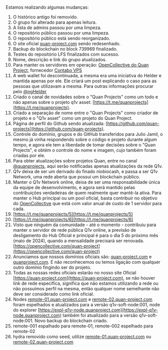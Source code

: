 Estamos realizando algumas mudanças:

1. O histórico antigo foi removido.
2. O grupo foi alterado para apenas leitura.
3. A lista de admins passou por uma limpeza.
4. O repositório público passou por uma limpeza.
5. O repositório público está sendo reorganizado.
6. O site oficial [quan-project.com](https://quan-project.com) sendo redesenhado.
7. Backup do blockchain no block 739969 finalizado.
8. Testes do repositório LFS finalizados com sucesso.
9. Nome, descrição e link do grupo atualizados.
10. Para manter os servidores em operação: [OpenCollective do Quan Project](https://opencollective.com/quan-project), fornecedor [Contabo VPS](https://contabo.com/en/vps/)
11. A web wallet foi descontinuada, a mesma era uma iniciativa do Helder e mantida apenas por ele. Ele criará um post explicando o caso para as pessoas que utilizavam a mesma. Para outras informações procurar pelo [@ngHelder](https://t.me/ngHelder)
12. Criado o canal de novidades sobre o "Quan Projects" como um todo e não apenas sobre o projeto q1v asset: [https://t.me/quanprojects](https://t.me/quanprojects).
13. Criado a separação de nome entre o "Quan Projects" como criador de projeto e o "Q1v asset" como um projeto do Quan Project.
14. Página de perfil do Github sendo atualizada: [https://github.com/quan-projects](https://github.com/quan-projects).
15. Controle do domínio, grupos e do GitHub transferidos para Julio Jamil, o mesmo já vinha respondendo sobre o código e projeto durante algum tempo, e agora ele tem a liberdade de tomar decisões sobre o "Quan Projects", e obtém o controle do nome e imagem, cujo também foram criadas por ele.
16. Para obter atualizações sobre projetos Quan, entre no canal [@quanprojects](https://t.me/quanprojects), aqui serão notificadas apenas atualizações da rede Q1v.
17. Q1v deixa de ser um derivado do finado niobiocash, e passa a ser Q1v Network, uma rede aberta que possui um blockchain público.
18. Manter o Q1v Network online, deixa de ser uma responsabilidade única da equipe de desenvolvimento, e agora será mantido pelas contribuições verdadeiras de quem realmente quer mantê-la ativa. Para manter o Hub principal ou um pool oficial, basta contribuir no objetivo do [OpenCollective](https://opencollective.com/quan-project) que está com valor anual de custo de 1 servidor para cada.
19. [https://t.me/quanprojects/5](https://t.me/quanprojects/5)
20. [https://t.me/quanprojects/6](https://t.me/quanprojects/6)
21. Visto que ninguém da comunidade - até o momento - contribuiu para manter o servidor de rede pública Q1v online, a previsão de desligamento do Hub Oficial e principal é para o dia 5 do próximo mês (maio de 2024), quando a mensalidade precisará ser renovada. [https://opencollective.com/quan-project](https://opencollective.com/quan-project)
22. Anunciamos que nossos domínios oficiais são: [quan-project.com](https://quan-project.com) e [quanproject.com](https://quanproject.com). E não reconhecemos ou temos ligação com qualquer outro domínio fingindo ser do projeto.
23. Todas as nossas redes oficiais estarão no nosso site Oficial [https://quan-project.com](https://quan-project.com), se não houver link de rede específica, significa que não estamos utilizando a rede ou não possuímos perfil na mesma, então qualquer nome semelhante não deve ser considerado como link oficial.
24. Nodes [remote-01.quan-project.com](https://remote-01.quan-project.com) e [remote-02.quan-project.com](https://remote-02.quan-project.com) foram espelhados e atualizados para a versão q1v-soft-node:001, node do explorer [https://expl-q1v-node.quanproject.com](https://expl-q1v-node.quanproject.com) também foi atualizado para a versão q1v-soft-node:001. Novo backup do blockchain criado.
25. remote-001 espalhado para remote-01, remote-002 espelhado para remote-02
26. hydra removido como seed, utilize [remote-01.quan-project.com](https://remote-01.quan-project.com) ou [remote-02.quan-project.com](https://remote-02.quan-project.com)
